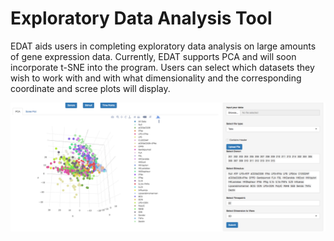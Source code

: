 # Exploratory Data Analysis Tool
EDAT aids users in completing exploratory data analysis on large amounts of gene expression data. Currently, EDAT supports PCA  and will soon incorporate t-SNE into the program. Users can select which datasets they wish to work with and with what dimensionality and the corresponding coordinate and scree plots will display.

![alt text](https://github.com/vawilson/EDAT/blob/master/pics/Screenshot%202017-06-21%2010.22.35.png)

